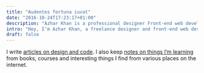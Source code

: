 ```yaml
---
title: "Audentes fortuna iuvat"
date: "2016-10-24T17:23:17+01:00"
description: "Azhar Khan is a professional designer Front-end web developer from London, England. Read technical articles and notes on design and code."
intro: "Hey, I’m Azhar Khan, a freelance designer and front-end web developer from London, England."
draft: false
---
```



I write [articles on design and code](/articles/). I also keep [notes on things I’m learning](/notes/) from books, courses and interesting things I find from various places on the internet.
